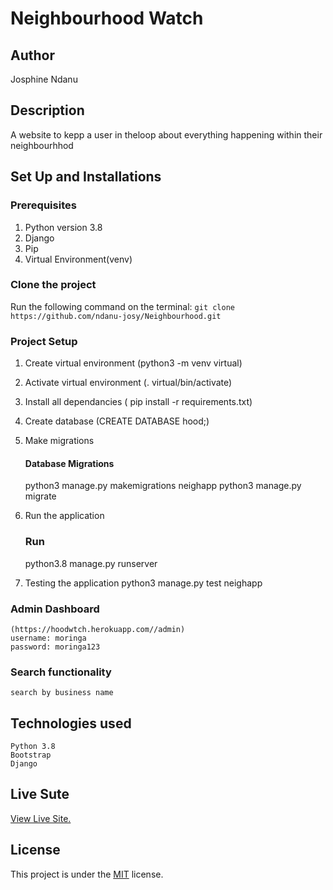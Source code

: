 # Neighbourhood Watch

## Author
Josphine Ndanu

## Description
A website to kepp a user in theloop about everything happening within their neighbourhhod

## Set Up and Installations

### Prerequisites
1. Python version 3.8
2. Django 
3. Pip
4. Virtual Environment(venv)


### Clone the  project 
Run the following command on the terminal:
`git clone https://github.com/ndanu-josy/Neighbourhood.git`


###  Project Setup
1. Create virtual environment (python3 -m venv virtual)
2. Activate virtual environment (. virtual/bin/activate)
3. Install  all dependancies ( pip install -r requirements.txt)
4. Create database (CREATE DATABASE hood;)
5. Make migrations

    #### Database Migrations
    python3 manage.py makemigrations neighapp
    python3 manage.py migrate

6. Run the application
    ### Run 
    python3.8 manage.py runserver

7.  Testing the application
     python3 manage.py test neighapp

### Admin Dashboard
    (https://hoodwtch.herokuapp.com//admin)
    username: moringa
    password: moringa123




### Search functionality
    search by business name 

## Technologies used
    Python 3.8
    Bootstrap
    Django
   
## Live Sute

[View Live Site.](https://hoodwtch.herokuapp.com/)

## License

This project is under the [MIT](LICENSE) license.